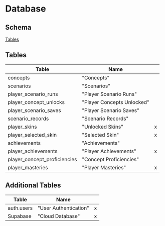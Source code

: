 # Database

## Schema

[Tables](../assets/sql/schema.sql)

## Tables

| Table                        | Name                       |     |
| ---------------------------- | -------------------------- | --- |
| concepts                     | "Concepts"                 |     |
| scenarios                    | "Scenarios"                |     |
| player_scenario_runs         | "Player Scenario Runs"     |     |
| player_concept_unlocks       | "Player Concepts Unlocked" |     |
| player_scenario_saves        | "Player Scenario Saves"    |     |
| scenario_records             | "Scenario Records"         |     |
| player_skins                 | "Unlocked Skins"           | x   |
| player_selected_skin         | "Selected Skin"            | x   |
| achievements                 | "Achievements"             |     |
| player_achievements          | "Player Achievements"      | x   |
| player_concept_proficiencies | "Concept Proficiencies"    |     |
| player_masteries             | "Player Masteries"         | x   |

## Additional Tables

| Table      | Name                  |     |
| ---------- | --------------------- | --- |
| auth.users | "User Authentication" | x   |
| Supabase   | "Cloud Database"      | x   |
